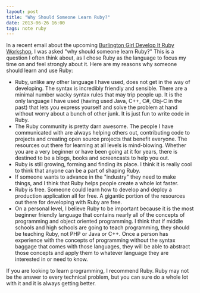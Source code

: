```yaml
---
layout: post
title: "Why Should Someone Learn Ruby?"
date: 2013-06-26 16:00
tags: note ruby
---
```


In a recent email about the upcoming [Burlington Girl Develop It Ruby
Workshop](http://www.meetup.com/Girl-Develop-It-Burlington/events/120937792/), I
was asked "why should someone learn Ruby?" This is a question I often think
about, as I chose Ruby as the language to focus my time on and feel strongly
about it. Here are my reasons why someone should learn and use Ruby:

* Ruby, unlike any other language I have used, does not get in the way of developing. The syntax is incredibly friendly and sensible. There are a minimal number wacky syntax rules that may trip people up. It is the only language I have used (having used Java, C++, C#, Obj-C in the past) that lets you express yourself and solve the problem at hand without worry about a bunch of other junk. It is just fun to write code in Ruby.
* The Ruby community is pretty darn awesome. The people I have communicated with are always helping others out, contributing code to projects and creating open source projects that benefit everyone. The resources out there for learning at all levels is mind-blowing. Whether you are a very beginner or have been going at it for years, there is destined to be a blogs, books and screencasts to help you out.
* Ruby is still growing, forming and finding its place. I think it is really cool to think that anyone can be a part of shaping Ruby.
* If someone wants to advance in the "industry" they need to make things, and I think that Ruby helps people create a whole lot faster.
* Ruby is free. Someone could learn how to develop and deploy a production application all for free. A gigantic portion of the resources out there for developing with Ruby are free.
* On a personal level, I believe Ruby to be important because it is the most beginner friendly language that contains nearly all of the concepts of programming and object oriented programming. I think that if middle schools and high schools are going to teach programming, they should be teaching Ruby, not PHP or Java or C++. Once a person has experience with the concepts of programming without the syntax baggage that comes with those languages, they will be able to abstract those concepts and apply them to whatever language they are interested in or need to know.

If you are looking to learn programming, I recommend Ruby. Ruby may not be the answer to every technical problem, but you can sure do a whole lot with it and it is always getting better.
